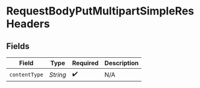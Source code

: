 # RequestBodyPutMultipartSimpleResHeaders


## Fields

| Field              | Type               | Required           | Description        |
| ------------------ | ------------------ | ------------------ | ------------------ |
| `contentType`      | *String*           | :heavy_check_mark: | N/A                |